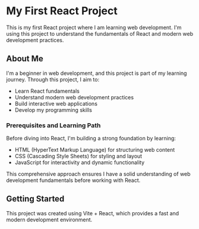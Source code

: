 # My First React Project

This is my first React project where I am learning web development. I'm using this project to understand the fundamentals of React and modern web development practices.

## About Me
I'm a beginner in web development, and this project is part of my learning journey. Through this project, I aim to:
- Learn React fundamentals
- Understand modern web development practices
- Build interactive web applications
- Develop my programming skills

### Prerequisites and Learning Path
Before diving into React, I'm building a strong foundation by learning:
- HTML (HyperText Markup Language) for structuring web content
- CSS (Cascading Style Sheets) for styling and layout
- JavaScript for interactivity and dynamic functionality

This comprehensive approach ensures I have a solid understanding of web development fundamentals before working with React.

## Getting Started
This project was created using Vite + React, which provides a fast and modern development environment.
